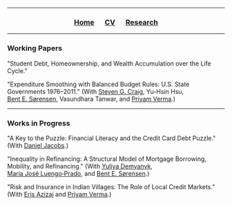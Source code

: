 ___

<h3> 
    <p align="center"> 
        <a href="https://xmgbautista.github.io/">Home</a> &emsp;
        <a href="https://xmgbautista.github.io/assets/cv/cv_xmgbautista.pdf">CV</a> &emsp;
        <a href="https://xmgbautista.github.io/research">Research</a>
    </p>
</h3>

___

### Working Papers

"Student Debt, Homeownership, and Wealth Accumulation over the Life Cycle."
<br>

"Expenditure Smoothing with Balanced Budget Rules: U.S. State Governments 1976&ndash;2011." (With [Steven&nbsp;G.&nbsp;Craig](https://www.uh.edu/class/economics/people/current-faculty/steve/), Yu-Hsin&nbsp;Hsu, [Bent&nbsp;E.&nbsp;S&oslash;rensen](https://uh.edu/~bsorense/), Vasundhara&nbsp;Tanwar, and [Priyam&nbsp;Verma](https://sites.google.com/view/priyamverma/home).)
<br>

___

### Works in Progress

"A Key to the Puzzle: Financial Literacy and the Credit Card Debt Puzzle." (With [Daniel&nbsp;Jacobs](https://dljacobs.github.io/).)
<br>

"Inequality in Refinancing: A Structural Model of Mortgage Borrowing, Mobility, and Refinancing." (With [Yuliya&nbsp;Demyanyk](http://www.ydemyanyk.com/), [Mar&iacute;a&nbsp;Jos&eacute;&nbsp;Luengo&#8209;Prado](http://luengoprado.net/), and [Bent&nbsp;E.&nbsp;S&oslash;rensen](https://uh.edu/~bsorense/).)
<br>

"Risk and Insurance in Indian Villages: The Role of Local Credit Markets." (With [Eris&nbsp;Azizaj](https://sites.google.com/site/erisazizaj/home) and [Priyam&nbsp;Verma](https://sites.google.com/view/priyamverma/home).)
       
